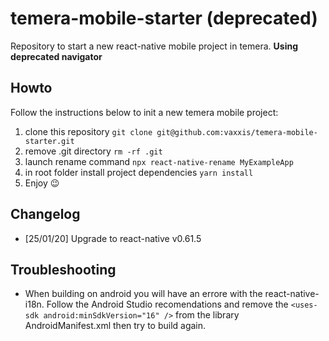 # temera-mobile-starter (deprecated)

Repository to start a new react-native mobile project in temera.
**Using deprecated navigator**

## Howto

Follow the instructions below to init a new temera mobile project:

1. clone this repository `git clone git@github.com:vaxxis/temera-mobile-starter.git`
2. remove .git directory `rm -rf .git`
3. launch rename command `npx react-native-rename MyExampleApp`
4. in root folder install project dependencies `yarn install`
5. Enjoy 😉

## Changelog

- [25/01/20] Upgrade to react-native v0.61.5

## Troubleshooting

- When building on android you will have an errore with the react-native-i18n. Follow the Android Studio recomendations and remove the `<uses-sdk android:minSdkVersion="16" />` from the library AndroidManifest.xml then try to build again.
